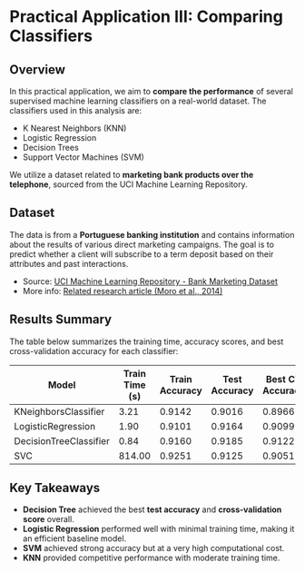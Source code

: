 # Practical Application III: Comparing Classifiers

## Overview

In this practical application, we aim to **compare the performance** of several supervised machine learning classifiers on a real-world dataset. The classifiers used in this analysis are:

- K Nearest Neighbors (KNN)
- Logistic Regression
- Decision Trees
- Support Vector Machines (SVM)

We utilize a dataset related to **marketing bank products over the telephone**, sourced from the UCI Machine Learning Repository.

## Dataset

The data is from a **Portuguese banking institution** and contains information about the results of various direct marketing campaigns. The goal is to predict whether a client will subscribe to a term deposit based on their attributes and past interactions.

-  Source: [UCI Machine Learning Repository - Bank Marketing Dataset](https://archive.ics.uci.edu/ml/datasets/Bank+Marketing)
-   More info: [Related research article (Moro et al., 2014)](https://www.sciencedirect.com/science/article/pii/S0957417414001166)

## Results Summary

The table below summarizes the training time, accuracy scores, and best cross-validation accuracy for each classifier:

| Model                   | Train Time (s) | Train Accuracy | Test Accuracy | Best CV Accuracy |
|------------------------|----------------|----------------|----------------|------------------|
| KNeighborsClassifier   | 3.21           | 0.9142         | 0.9016         | 0.8966           |
| LogisticRegression     | 1.90           | 0.9101         | 0.9164         | 0.9099           |
| DecisionTreeClassifier | 0.84           | 0.9160         | 0.9185         | 0.9122           |
| SVC                    | 814.00         | 0.9251         | 0.9125         | 0.9051           |

## Key Takeaways

- **Decision Tree** achieved the best **test accuracy** and **cross-validation score** overall.
- **Logistic Regression** performed well with minimal training time, making it an efficient baseline model.
- **SVM** achieved strong accuracy but at a very high computational cost.
- **KNN** provided competitive performance with moderate training time.


